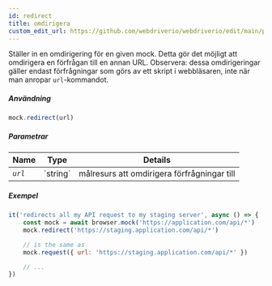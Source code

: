 ```yaml
---
id: redirect
title: omdirigera
custom_edit_url: https://github.com/webdriverio/webdriverio/edit/main/packages/webdriverio/src/commands/mock/redirect.ts
---
```


Ställer in en omdirigering för en given mock. Detta gör det möjligt att omdirigera en förfrågan till en annan URL.
Observera: dessa omdirigeringar gäller endast förfrågningar som görs av ett skript i webbläsaren, inte när man anropar `url`-kommandot.

##### Användning

```js
mock.redirect(url)
```

##### Parametrar

<table>
  <thead>
    <tr>
      <th>Name</th><th>Type</th><th>Details</th>
    </tr>
  </thead>
  <tbody>
    <tr>
      <td><code><var>url</var></code></td>
      <td>`string`</td>
      <td>målresurs att omdirigera förfrågningar till</td>
    </tr>
  </tbody>
</table>

##### Exempel

```js title="respond.js"
it('redirects all my API request to my staging server', async () => {
    const mock = await browser.mock('https://application.com/api/*')
    mock.redirect('https://staging.application.com/api/*')

    // is the same as
    mock.request({ url: 'https://staging.application.com/api/*' })

    // ...
})
```
